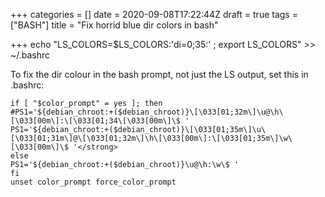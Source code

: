+++
categories = []
date = 2020-09-08T17:22:44Z
draft = true
tags = ["BASH"]
title = "Fix horrid blue dir colors in bash"

+++
    echo "LS_COLORS=\$LS_COLORS:'di=0;35:' ; export LS_COLORS" &gt;&gt; ~/.bashrc

To fix the dir colour in the bash prompt, not just the LS output, set this in .bashrc:

    if [ "$color_prompt" = yes ]; then
    #PS1='${debian_chroot:+($debian_chroot)}\[\033[01;32m\]\u@\h\[\033[00m\]:\[\033[01;34\[\033[00m\]\$ '
    PS1='${debian_chroot:+($debian_chroot)}\[\033[01;35m\]\u\[\033[01;31m\]@\[\033[01;32m\]\h\[\033[00m\]:\[\033[01;35m\]\w\[\033[00m\]\$ '</strong>
    else
    PS1='${debian_chroot:+($debian_chroot)}\u@\h:\w\$ '
    fi
    unset color_prompt force_color_prompt